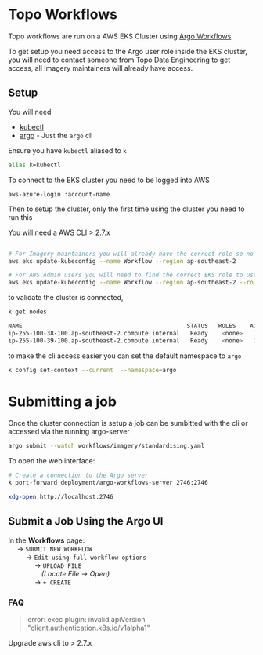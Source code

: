 # Topo Workflows

Topo workflows are run on a AWS EKS Cluster using [Argo Workflows](https://argoproj.github.io/argo-workflows/)

To get setup you need access to the Argo user role inside the EKS cluster, you will need to contact someone from Topo Data Engineering to get access, all Imagery maintainers will already have access.

## Setup

You will need

- [kubectl](https://kubernetes.io/docs/tasks/tools/)
- [argo](https://github.com/argoproj/argo-workflows/releases/) - Just the `argo` cli

Ensure you have `kubectl` aliased to `k`

```bash
alias k=kubectl
```

To connect to the EKS cluster you need to be logged into AWS

`aws-azure-login :account-name`

Then to setup the cluster, only the first time using the cluster you need to run this

You will need a AWS CLI > 2.7.x

```bash

# For Imagery maintainers you will already have the correct role so no role arn is needed.
aws eks update-kubeconfig --name Workflow --region ap-southeast-2

# For AWS Admin users you will need to find the correct EKS role to use
aws eks update-kubeconfig --name Workflow --region ap-southeast-2 --role-arn arn:aws:iam::...
```

to validate the cluster is connected,

```bash
k get nodes

NAME                                               STATUS   ROLES    AGE    VERSION
ip-255-100-38-100.ap-southeast-2.compute.internal   Ready    <none>   7d   v1.21.12-eks-5308cf7
ip-255-100-39-100.ap-southeast-2.compute.internal   Ready    <none>   7d   v1.21.12-eks-5308cf7
```

to make the cli access easier you can set the default namespace to `argo`

```bash
k config set-context --current  --namespace=argo
```

# Submitting a job

Once the cluster connection is setup a job can be sumbitted with the cli or accessed via the running argo-server

```bash
argo submit --watch workflows/imagery/standardising.yaml
```

To open the web interface:

```bash
# Create a connection to the Argo server
k port-forward deployment/argo-workflows-server 2746:2746

xdg-open http://localhost:2746
```

## Submit a Job Using the Argo UI

In the **Workflows** page: <br>
&emsp; &rarr; `SUBMIT NEW WORKFLOW` <br>
&emsp; &emsp; &rarr; `Edit using full workflow options` <br>
&emsp; &emsp; &emsp; &rarr; `UPLOAD FILE` <br>
&emsp; &emsp; &emsp; &emsp;_(Locate File -> Open)_ <br>
&emsp; &emsp; &emsp; &rarr; `+ CREATE` <br>

### FAQ

> error: exec plugin: invalid apiVersion "client.authentication.k8s.io/v1alpha1"

Upgrade aws cli to > 2.7.x
